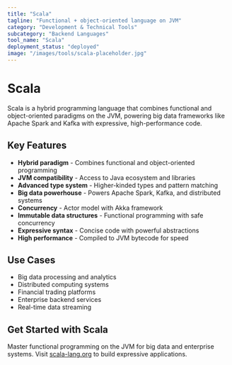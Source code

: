 ```yaml
---
title: "Scala"
tagline: "Functional + object-oriented language on JVM"
category: "Development & Technical Tools"
subcategory: "Backend Languages"
tool_name: "Scala"
deployment_status: "deployed"
image: "/images/tools/scala-placeholder.jpg"
---
```


# Scala

Scala is a hybrid programming language that combines functional and object-oriented paradigms on the JVM, powering big data frameworks like Apache Spark and Kafka with expressive, high-performance code.

## Key Features

- **Hybrid paradigm** - Combines functional and object-oriented programming
- **JVM compatibility** - Access to Java ecosystem and libraries
- **Advanced type system** - Higher-kinded types and pattern matching
- **Big data powerhouse** - Powers Apache Spark, Kafka, and distributed systems
- **Concurrency** - Actor model with Akka framework
- **Immutable data structures** - Functional programming with safe concurrency
- **Expressive syntax** - Concise code with powerful abstractions
- **High performance** - Compiled to JVM bytecode for speed

## Use Cases

- Big data processing and analytics
- Distributed computing systems
- Financial trading platforms
- Enterprise backend services
- Real-time data streaming

## Get Started with Scala

Master functional programming on the JVM for big data and enterprise systems. Visit [scala-lang.org](https://www.scala-lang.org) to build expressive applications.